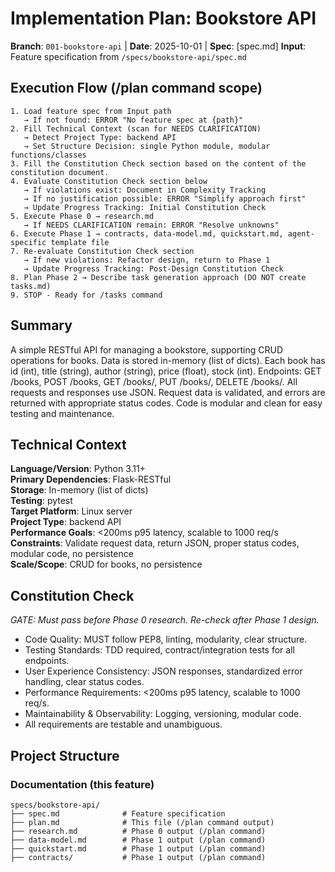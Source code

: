 # Implementation Plan: Bookstore API

**Branch**: `001-bookstore-api` | **Date**: 2025-10-01 | **Spec**: [spec.md]
**Input**: Feature specification from `/specs/bookstore-api/spec.md`

## Execution Flow (/plan command scope)
```
1. Load feature spec from Input path
   → If not found: ERROR "No feature spec at {path}"
2. Fill Technical Context (scan for NEEDS CLARIFICATION)
   → Detect Project Type: backend API
   → Set Structure Decision: single Python module, modular functions/classes
3. Fill the Constitution Check section based on the content of the constitution document.
4. Evaluate Constitution Check section below
   → If violations exist: Document in Complexity Tracking
   → If no justification possible: ERROR "Simplify approach first"
   → Update Progress Tracking: Initial Constitution Check
5. Execute Phase 0 → research.md
   → If NEEDS CLARIFICATION remain: ERROR "Resolve unknowns"
6. Execute Phase 1 → contracts, data-model.md, quickstart.md, agent-specific template file
7. Re-evaluate Constitution Check section
   → If new violations: Refactor design, return to Phase 1
   → Update Progress Tracking: Post-Design Constitution Check
8. Plan Phase 2 → Describe task generation approach (DO NOT create tasks.md)
9. STOP - Ready for /tasks command
```

## Summary
A simple RESTful API for managing a bookstore, supporting CRUD operations for books. Data is stored in-memory (list of dicts). Each book has id (int), title (string), author (string), price (float), stock (int). Endpoints: GET /books, POST /books, GET /books/<id>, PUT /books/<id>, DELETE /books/<id>. All requests and responses use JSON. Request data is validated, and errors are returned with appropriate status codes. Code is modular and clean for easy testing and maintenance.

## Technical Context
**Language/Version**: Python 3.11+  
**Primary Dependencies**: Flask-RESTful  
**Storage**: In-memory (list of dicts)  
**Testing**: pytest  
**Target Platform**: Linux server  
**Project Type**: backend API  
**Performance Goals**: <200ms p95 latency, scalable to 1000 req/s  
**Constraints**: Validate request data, return JSON, proper status codes, modular code, no persistence  
**Scale/Scope**: CRUD for books, no persistence

## Constitution Check
*GATE: Must pass before Phase 0 research. Re-check after Phase 1 design.*

- Code Quality: MUST follow PEP8, linting, modularity, clear structure.
- Testing Standards: TDD required, contract/integration tests for all endpoints.
- User Experience Consistency: JSON responses, standardized error handling, clear status codes.
- Performance Requirements: <200ms p95 latency, scalable to 1000 req/s.
- Maintainability & Observability: Logging, versioning, modular code.
- All requirements are testable and unambiguous.

## Project Structure

### Documentation (this feature)
```
specs/bookstore-api/
├── spec.md              # Feature specification
├── plan.md              # This file (/plan command output)
├── research.md          # Phase 0 output (/plan command)
├── data-model.md        # Phase 1 output (/plan command)
├── quickstart.md        # Phase 1 output (/plan command)
├── contracts/           # Phase 1 output (/plan command)
```


